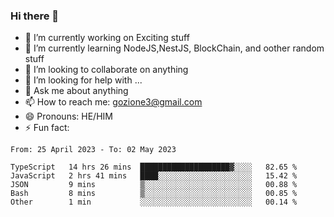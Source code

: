 ### Hi there 👋

<!--
**charlieScript/charlieScript** is a ✨ _special_ ✨ repository because its `README.md` (this file) appears on your GitHub profile.

Here are some ideas to get you started: -->

- 🔭 I’m currently working on Exciting stuff
- 🌱 I’m currently learning NodeJS,NestJS, BlockChain, and oother random stuff
- 👯 I’m looking to collaborate on anything
- 🤔 I’m looking for help with ...
- 💬 Ask me about anything
- 📫 How to reach me: gozione3@gmail.com
- 😄 Pronouns: HE/HIM
- ⚡ Fun fact: 
<!--START_SECTION:waka-->

```text
From: 25 April 2023 - To: 02 May 2023

TypeScript   14 hrs 26 mins  ████████████████████▓░░░░   82.65 %
JavaScript   2 hrs 41 mins   ████░░░░░░░░░░░░░░░░░░░░░   15.42 %
JSON         9 mins          ▒░░░░░░░░░░░░░░░░░░░░░░░░   00.88 %
Bash         8 mins          ▒░░░░░░░░░░░░░░░░░░░░░░░░   00.85 %
Other        1 min           ░░░░░░░░░░░░░░░░░░░░░░░░░   00.14 %
```

<!--END_SECTION:waka-->
